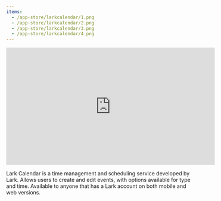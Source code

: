 ```yaml
---
items:
  - /app-store/larkcalendar/1.png
  - /app-store/larkcalendar/2.png
  - /app-store/larkcalendar/3.png
  - /app-store/larkcalendar/4.png
---
```


<iframe class="w-full aspect-video" width="560" height="315" src="https://www.youtube.com/embed/ciqbZ466XSQ" title="YouTube video player" frameborder="0" allow="accelerometer; autoplay; clipboard-write; encrypted-media; gyroscope; picture-in-picture" allowfullscreen></iframe>

Lark Calendar is a time management and scheduling service developed by Lark. Allows users to create and edit events, with options available for type and time. Available to anyone that has a Lark account on both mobile and web versions.
